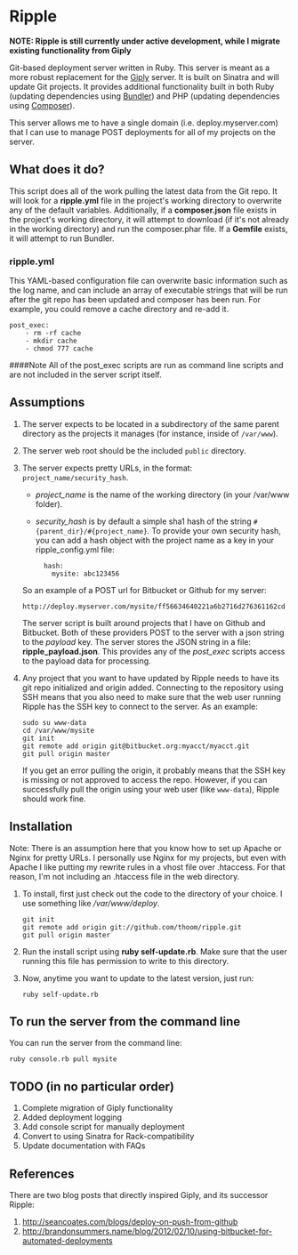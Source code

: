Ripple
======

__NOTE: Ripple is still currently under active development, while I migrate existing functionality from Giply__

Git-based deployment server written in Ruby. This server is meant as a more robust replacement for the [Giply](http://github.com/thoom/giply-server)
server. It is built on Sinatra and will update Git projects. It provides additional functionality built in both Ruby
(updating dependencies using [Bundler](http://gembundler.com)) and PHP (updating dependencies using [Composer](https://getcomposer.org)).

This server allows me to have a single domain (i.e. deploy.myserver.com) that I can use to manage POST deployments for all
of my projects on the server.

What does it do?
----------------
This script does all of the work pulling the latest data from the Git repo. It will look for a __ripple.yml__ file in the
project's working directory to overwrite any of the default variables. Additionally, if a __composer.json__ file exists
in the project's working directory, it will attempt to download (if it's not already in the working directory)
and run the composer.phar file. If a __Gemfile__ exists, it will attempt to run Bundler.

### ripple.yml
This YAML-based configuration file can overwrite basic information such as the log name, and can include an array
of executable strings that will be run after the git repo has been updated and composer has been run. For example,
you could remove a cache directory and re-add it.

    post_exec:
        - rm -rf cache
        - mkdir cache
        - chmod 777 cache

####Note
All of the post_exec scripts are run as command line scripts and are not included in the server script itself.

Assumptions
-----------

 1. The server expects to be located in a subdirectory of the same parent directory as the projects it manages (for instance, inside of `/var/www`).
 2. The server web root should be the included `public` directory.
 3. The server expects pretty URLs, in the format: `project_name/security_hash`.
    * *project_name* is the name of the working directory (in your /var/www folder).
    * *security_hash* is by default a simple sha1 hash of the string `#{parent_dir}/#{project_name}`. To provide your own
    security hash, you can add a hash object with the project name as a key in your ripple_config.yml file:
    
		    hash:
		      mysite: abc123456

    So an example of a POST url for Bitbucket or Github for my server:

        http://deploy.myserver.com/mysite/ff56634640221a6b2716d276361162cd

    The server script is built around projects that I have on Github and Bitbucket. Both of these providers POST to the server
    with a json string to the _payload_ key. The server stores the JSON string in a file: **ripple_payload.json**. This provides
    any of the *post_exec* scripts access to the payload data for processing.

 4. Any project that you want to have updated by Ripple needs to have its git repo initialized and origin added. Connecting to the
    repository using SSH means that you also need to make sure that the web user running Ripple has the SSH key to connect
    to the server. As an example:

        sudo su www-data
        cd /var/www/mysite
        git init
        git remote add origin git@bitbucket.org:myacct/myacct.git
        git pull origin master

    If you get an error pulling the origin, it probably means that the SSH key is missing or not approved to access the repo.
    However, if you can successfully pull the origin using your web user (like `www-data`), Ripple should work fine.

Installation
------------

Note: There is an assumption here that you know how to set up Apache or Nginx for pretty URLs. I personally use Nginx
for my projects, but even with Apache I like putting my rewrite rules in a vhost file over .htaccess. For that reason,
I'm not including an .htaccess file in the web directory.

 1. To install, first just check out the code to the directory of your choice. I use something like */var/www/deploy*.

        git init
        git remote add origin git://github.com/thoom/ripple.git
        git pull origin master

 2. Run the install script using __ruby self-update.rb__. Make sure that the user running this file has permission to write to
    this directory.
 3. Now, anytime you want to update to the latest version, just run:

        ruby self-update.rb

To run the server from the command line
---------------------------------------

You can run the server from the command line:

    ruby console.rb pull mysite

TODO (in no particular order)
-----------------------------

1. Complete migration of Giply functionality
2. Added deployment logging
3. Add console script for manually deployment
4. Convert to using Sinatra for Rack-compatibility
5. Update documentation with FAQs

References
----------

There are two blog posts that directly inspired Giply, and its successor Ripple:

 1. http://seancoates.com/blogs/deploy-on-push-from-github
 2. http://brandonsummers.name/blog/2012/02/10/using-bitbucket-for-automated-deployments
